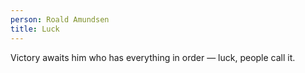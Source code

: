 ```yaml
---
person: Roald Amundsen
title: Luck
---
```


Victory awaits him who has everything in order — luck, people call it.